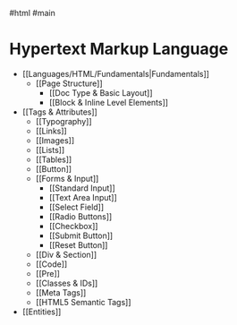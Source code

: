 #html #main

# Hypertext Markup Language
  - [[Languages/HTML/Fundamentals|Fundamentals]]
	  - [[Page Structure]]
		  - [[Doc Type & Basic Layout]]
		  - [[Block & Inline Level Elements]]
  - [[Tags & Attributes]]
	  - [[Typography]]
	  - [[Links]]
	  - [[Images]]
	  - [[Lists]]
	  - [[Tables]]
	  - [[Button]]
	  - [[Forms & Input]]
		  - [[Standard Input]]
		  - [[Text Area Input]]
		  - [[Select Field]]
		  - [[Radio Buttons]]
		  - [[Checkbox]]
		  - [[Submit Button]]
		  - [[Reset Button]]
	  - [[Div & Section]]
	  - [[Code]]
	  - [[Pre]]
	  - [[Classes & IDs]]
	  - [[Meta Tags]]
	  - [[HTML5 Semantic Tags]]
- [[Entities]]